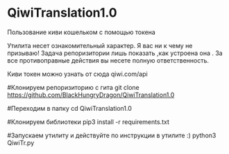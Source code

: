 # QiwiTranslation1.0

Пользование киви кошельком с помощью токена 

Утилита несет ознакомительный характер. Я вас ни к чему не призываю! Задача репоризитории лишь показать ,как устроена она . За все противоправные действия вы несете полную ответственность.


Киви токен можно узнать от сюда qiwi.com/api



#Клонируем репоризиторию с гита 
git clone https://github.com/BlackHungryDragon/QiwiTranslation1.0

#Переходим в папку 
cd QiwiTranslation1.0

#Клонируем библиотеки 
pip3 install -r requirements.txt

#Запускаем утилиту  и действуйте по инструкции в утилите :)
 python3 QiwiTr.py

